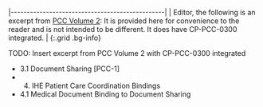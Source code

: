 
|------------------------------------------------|
| Editor, the following is an excerpt from [PCC Volume 2](https://www.ihe.net/uploadedFiles/Documents/PCC/IHE_PCC_TF_Vol2.pdf): It is provided here for convenience to the reader and is not intended to be different. It does have CP-PCC-0300 integrated. |
{:.grid .bg-info}



TODO: Insert excerpt from PCC Volume 2 with CP-PCC-0300 integrated

- 3.1 Document Sharing [PCC-1]
- 4. IHE Patient Care Coordination Bindings
- 4.1 Medical Document Binding to Document Sharing

